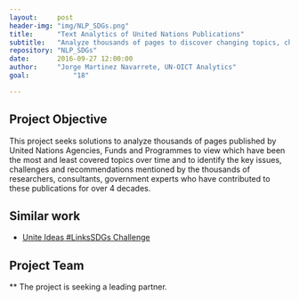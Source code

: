 ```yaml
---
layout:     post
header-img: "img/NLP_SDGs.png"
title:      "Text Analytics of United Nations Publications"
subtitle:   "Analyze thousands of pages to discover changing topics, challenges, and policy recommendations in more than four decades of research."
repository: "NLP_SDGs"
date:       2016-09-27 12:00:00
author:     "Jorge Martinez Navarrete, UN-OICT Analytics"
goal:		    "18"

---
```

Project Objective
--------------

This project seeks solutions to analyze thousands of pages published by United Nations Agencies, Funds and Programmes to view which have been the most and least covered topics over time and to identify the key issues, challenges and recommendations mentioned by the thousands of researchers, consultants, government experts who have contributed to these publications for over 4 decades.

Similar work
------------

- [Unite Ideas #LinksSDGs Challenge](https://unite.un.org/ideas/content/linkssdgs-natural-language-processing-and-data-visualization-challenge)


Project Team
------------


** The project is seeking a leading partner.
